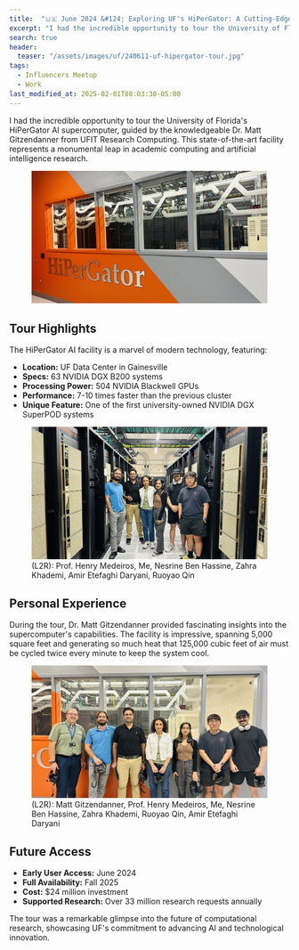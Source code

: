```yaml
---
title:  "🇺🇸 June 2024 &#124; Exploring UF's HiPerGator: A Cutting-Edge AI Supercomputing Journey"
excerpt: "I had the incredible opportunity to tour the University of Florida's HiPerGator AI supercomputer, guided by the knowledgeable Dr. Matt Gitzendanner from UFIT Research Computing. "
search: true
header:
  teaser: "/assets/images/uf/240611-uf-hipergator-tour.jpg"
tags: 
  - Influencers Meetup
  - Work
last_modified_at: 2025-02-01T08:03:30-05:00
---
```

I had the incredible opportunity to tour the University of Florida's HiPerGator AI supercomputer, guided by the knowledgeable Dr. Matt Gitzendanner from UFIT Research Computing. This state-of-the-art facility represents a monumental leap in academic computing and artificial intelligence research.

<figure>
    <a href="#"><img src="/assets/images/uf/uf-hipergator.jpg"></a>
</figure>

## Tour Highlights

The HiPerGator AI facility is a marvel of modern technology, featuring:

- **Location:** UF Data Center in Gainesville
- **Specs:** 63 NVIDIA DGX B200 systems
- **Processing Power:** 504 NVIDIA Blackwell GPUs
- **Performance:** 7-10 times faster than the previous cluster
- **Unique Feature:** One of the first university-owned NVIDIA DGX SuperPOD systems

<figure>
    <a href="#"><img src="/assets/images/uf/uf-hipergator-visit.jpg"></a>
    <figcaption>(L2R): Prof. Henry Medeiros, Me, Nesrine Ben Hassine, Zahra Khademi, Amir Etefaghi Daryani, Ruoyao Qin</figcaption>
</figure>

## Personal Experience

During the tour, Dr. Matt Gitzendanner provided fascinating insights into the supercomputer's capabilities. The facility is impressive, spanning 5,000 square feet and generating so much heat that 125,000 cubic feet of air must be cycled twice every minute to keep the system cool.

<figure>
    <a href="#"><img src="/assets/images/uf/240611-uf-hipergator-tour.jpg"></a>
    <figcaption>(L2R): Matt Gitzendanner, Prof. Henry Medeiros, Me, Nesrine Ben Hassine, Zahra Khademi, Ruoyao Qin, Amir Etefaghi Daryani</figcaption>
</figure>


## Future Access

- **Early User Access:** June 2024
- **Full Availability:** Fall 2025
- **Cost:** $24 million investment
- **Supported Research:** Over 33 million research requests annually

The tour was a remarkable glimpse into the future of computational research, showcasing UF's commitment to advancing AI and technological innovation.
